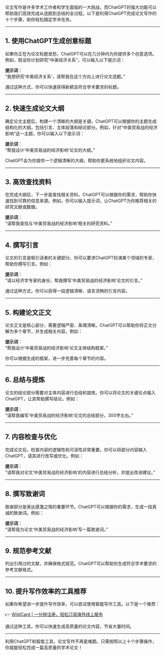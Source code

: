 论文写作是许多学术工作者和学生面临的一大挑战，而ChatGPT的强大功能可以帮助我们高效完成从选题到总结的全过程。以下是利用ChatGPT完成论文写作的十个步骤，助你轻松搞定学术任务。

---

## 1. 使用ChatGPT生成创意标题

如果你正在为论文标题发愁，ChatGPT可以在几分钟内为你提供多个创意选项。例如，假设你计划研究“中美经济关系”，可以输入以下提示词：

**提示词**：  
“我想研究‘中美经济关系’，请帮我在这个方向上进行论文选题。”

通过这种方式，你可以快速获得新颖且符合学术要求的标题。

---

## 2. 快速生成论文大纲

确定论文主题后，构建一个清晰的大纲是关键。ChatGPT可以根据你的主题生成结构化的大纲，包括引言、主体段落和结论部分。例如，针对“中美贸易战的经济影响”这一主题，你可以输入以下提示词：

**提示词**：  
“帮我设计‘中美贸易战的经济影响’论文的大纲。”

ChatGPT会为你提供一个逻辑清晰的大纲，帮助你更系统地组织论文内容。

---

## 3. 高效查找资料

在完成大纲后，下一步是查找相关资料。ChatGPT可以根据你的需求，帮助你快速找到可靠的信息来源。例如，你可以输入提示词，让ChatGPT为你推荐相关的研究文献或数据。

**提示词**：  
“请帮我查找与‘中美贸易战的经济影响’相关的研究资料。”

---

## 4. 撰写引言

论文的引言是吸引读者的关键部分。你可以要求ChatGPT扮演某个领域的专家，帮助你撰写引言。例如：

**提示词**：  
“请以经济学专家的身份，帮我撰写‘中美贸易战的经济影响’论文的引言。”

通过这种方式，你可以获得一段逻辑清晰、语言流畅的引言内容。

---

## 5. 构建论文正文

论文正文是核心部分，需要逻辑严密、条理清晰。ChatGPT可以帮助你将正文分解为多个章节，并生成相关内容。例如：

**提示词**：  
“帮我设计‘中美贸易战的经济影响’论文主体结构框架。”

你可以根据生成的框架，进一步完善每个章节的内容。

---

## 6. 总结与提炼

论文的结论部分需要对主体内容进行总结和提炼。你可以将论文的关键论点输入ChatGPT，让其帮助撰写结论。例如：

**提示词**：  
“请帮我编写‘中美贸易战的经济影响’论文的总结部分，300字左右。”

---

## 7. 内容检查与优化

完成论文后，检查内容的逻辑性和可读性非常重要。你可以将部分内容输入ChatGPT，请其进行改写或优化。例如：

**提示词**：  
“请帮我对论文‘中美贸易战的经济影响’的内容进行总结分析，并提出改进建议。”

---

## 8. 撰写致谢词

致谢部分是表达感激之情的重要环节。ChatGPT可以根据你的需求，生成一段真诚的致谢词。例如：

**提示词**：  
“请帮我为论文‘中美贸易战的经济影响’写一篇致谢词。”

---

## 9. 规范参考文献

列出引用过的文献，并确保格式规范。ChatGPT可以帮助你生成符合学术要求的参考文献格式。

---

## 10. 提升写作效率的工具推荐

如果你希望进一步提升写作效率，可以尝试使用智能写作工具。以下是一个推荐：

👉 [WildCard | 一分钟注册，轻松订阅海外线上服务](https://bit.ly/bewildcard)

通过这种工具，你可以快速生成高质量的论文内容，节省大量时间。

---

利用ChatGPT和智能工具，论文写作不再是难题。只需按照以上十个步骤操作，你就能轻松完成一篇高质量的学术论文！
